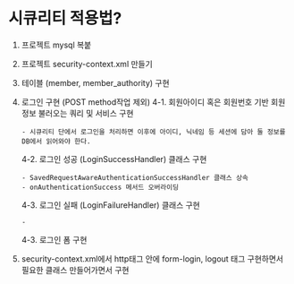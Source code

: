 # 시큐리티 적용법?

1.  프로젝트 mysql 복붙
2.  프로젝트 security-context.xml 만들기
3.  테이블 (member, member_authority) 구현
4.  로그인 구현 (POST method작업 제외)
    4-1. 회원아이디 혹은 회원번호 기반 회원정보 불러오는 쿼리 및 서비스 구현

        - 시큐리티 단에서 로그인을 처리하면 이후에 아이디, 닉네임 등 세션에 담아 둘 정보를 DB에서 읽어와야 한다.

    4-2. 로그인 성공 (LoginSuccessHandler) 클래스 구현

        - SavedRequestAwareAuthenticationSuccessHandler 클래스 상속
        - onAuthenticationSuccess 메서드 오버라이딩

    4-3. 로그인 실패 (LoginFailureHandler) 클래스 구현

        -

    4-3. 로그인 폼 구현

5) security-context.xml에서 http태그 안에 form-login, logout 태그 구현하면서 필요한 클래스 만들어가면서 구현
